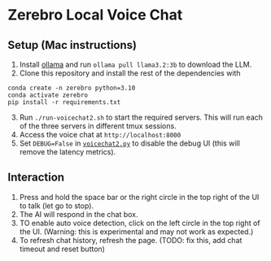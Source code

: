 # Zerebro Local Voice Chat

## Setup (Mac instructions)

1. Install [ollama](https://ollama.com/) and run `ollama pull llama3.2:3b` to download the LLM.
2. Clone this repository and install the rest of the dependencies with 
```
conda create -n zerebro python=3.10
conda activate zerebro
pip install -r requirements.txt
```
3. Run `./run-voicechat2.sh` to start the required servers. This will run each of the three servers in different tmux sessions.
4. Access the voice chat at `http://localhost:8000`
5. Set `DEBUG=False` in [`voicechat2.py`](ui/index2.html#L215) to disable the debug UI (this will remove the latency metrics).

## Interaction

1. Press and hold the space bar or the right circle in the top right of the UI to talk (let go to stop).
2. The AI will respond in the chat box.
3. TO enable auto voice detection, click on the left circle in the top right of the UI. (Warning: this is experimental and may not work as expected.)
4. To refresh chat history, refresh the page. (TODO: fix this, add chat timeout and reset button)